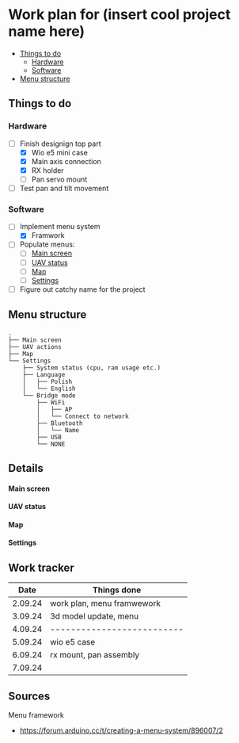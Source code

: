 

# Work plan for (insert cool project name here)

- [Things to do](#things-to-do)
    - [Hardware](#hardware)
    - [Software](#software)
- [Menu structure](#menu-structure)

## Things to do

### Hardware

- [ ] Finish designign top part
    - [x] Wio e5 mini case
    - [x] Main axis connection
    - [x] RX holder
    - [ ] Pan servo mount
- [ ] Test pan and tilt movement

### Software

- [ ] Implement menu system
    - [x] Framwork
- [ ] Populate menus:
    - [ ] [Main screen](#main-screen)
    - [ ] [UAV status](#uav-status)
    - [ ] [Map](#map)
    - [ ] [Settings](#settings)
- [ ] Figure out catchy name for the project

## Menu structure

    .
    ├── Main screen
    ├── UAV actions
    ├── Map
    └── Settings
        ├── System status (cpu, ram usage etc.)
        ├── Language
        │   ├── Polish
        │   └── English
        └── Bridge mode
            ├── WiFi
            │   ├── AP
            │   └── Connect to network
            ├── Bluetooth
            │   └── Name
            ├── USB
            └── NONE

## Details

#### Main screen

#### UAV status

#### Map

#### Settings

## Work tracker

| Date   | Things done              |
|--------|--------------------------|
|2.09.24 |work plan, menu framwework|
|3.09.24 |3d model update, menu     |
|4.09.24 |--------------------------|
|5.09.24 |wio e5 case               |
|6.09.24 |rx mount, pan assembly    |
|7.09.24 |                          |

## Sources

Menu framework
- https://forum.arduino.cc/t/creating-a-menu-system/896007/2